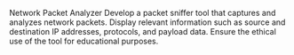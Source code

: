 Network Packet Analyzer
Develop a packet sniffer tool that captures and analyzes network packets. Display relevant information such as source and destination IP addresses, protocols, and payload data.
Ensure the ethical use of the tool for educational purposes.
